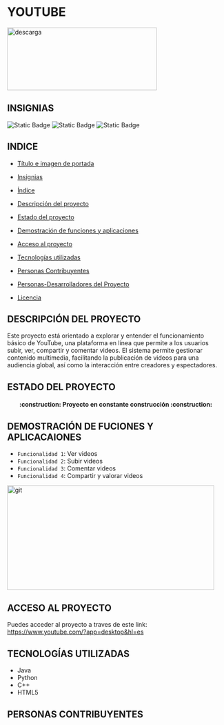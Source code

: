 # YOUTUBE
<img width="347" height="145" alt="descarga" src="https://github.com/user-attachments/assets/028d94ec-8c50-4eb4-99f2-cd5b5ce3029f" />

## INSIGNIAS

<p align="left">
<img alt="Static Badge" src="https://img.shields.io/badge/estado-%20en%20desarrollo-green">
<img alt="Static Badge" src="https://img.shields.io/badge/fecha%20de%20lanzamiento-%2023%20de%20abril%20de%202005-red">
<img alt="Static Badge" src="https://img.shields.io/badge/version-%2020.36.46-blue">
</p>

## INDICE 
* [Título e imagen de portada](#Título-e-imagen-de-portada)  

* [Insignias](#insignias)  

* [Índice](#índice)  

* [Descripción del proyecto](#descripción-del-proyecto)  

* [Estado del proyecto](#Estado-del-proyecto)  

* [Demostración de funciones y aplicaciones](#Demostración-de-funciones-y-aplicaciones)  

* [Acceso al proyecto](#acceso-proyecto)  

* [Tecnologías utilizadas](#tecnologías-utilizadas)  

* [Personas Contribuyentes](#personas-contribuyentes)  

* [Personas-Desarrolladores del Proyecto](#personas-desarrolladores)  

* [Licencia](#licencia)


## DESCRIPCIÓN DEL PROYECTO 

Este proyecto está orientado a explorar y entender el funcionamiento básico de YouTube, una plataforma en línea que permite a los usuarios subir, ver, compartir y comentar videos. El sistema permite gestionar contenido multimedia, facilitando la publicación de videos para una audiencia global, así como la interacción entre creadores y espectadores.

## ESTADO DEL PROYECTO

<h4 align="center">
:construction: Proyecto en constante construcción :construction:
</h4>
  
## DEMOSTRACIÓN DE FUCIONES Y APLICACAIONES

- `Funcionalidad 1`: Ver videos
- `Funcionalidad 2`: Subir videos
- `Funcionalidad 3`: Comentar videos
- `Funcionalidad 4`: Compartir y valorar videos

<img width="479.5" height="241.5" alt="git" src="https://github.com/user-attachments/assets/569e3f78-f125-4894-a6e2-fa5979a95daa" />

## ACCESO AL PROYECTO
 Puedes acceder al proyecto a traves de este link: https://www.youtube.com/?app=desktop&hl=es

## TECNOLOGÍAS UTILIZADAS

* Java
* Python 
* C++
* HTML5

## PERSONAS CONTRIBUYENTES


